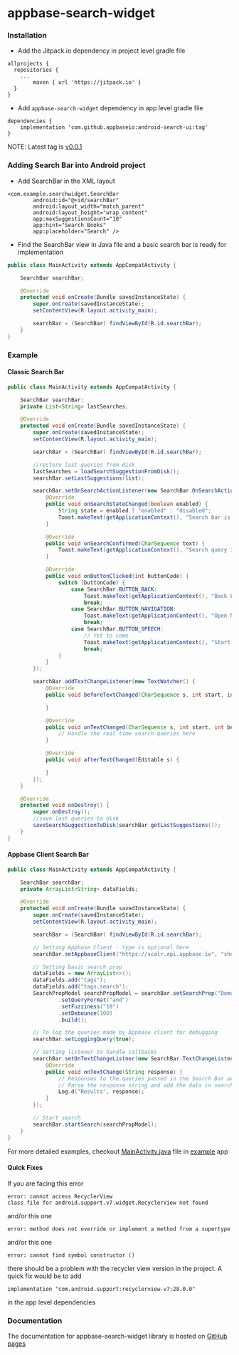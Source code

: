 # appbase-search-widget

### Installation

* Add the Jitpack.io dependency in project level gradle file

```
allprojects {
  repositories {
    ...
    	maven { url 'https://jitpack.io' }
  }
}
```

* Add `appbase-search-widget` dependency in app level gradle file

```
dependencies {
	implementation 'com.github.appbaseio:android-search-ui:tag'
}
```

NOTE: Latest tag is [v0.0.1](https://github.com/appbaseio/android-search-ui/releases/tag/v0.0.1)

### Adding Search Bar into Android project

* Add SearchBar in the XML layout

```
<com.example.searchwidget.SearchBar
        android:id="@+id/searchBar"
        android:layout_width="match_parent"
        android:layout_height="wrap_content"
        app:maxSuggestionsCount="10"
        app:hint="Search Books"
        app:placeholder="Search" />
```

* Find the SearchBar view in Java file and a basic search bar is ready for implementation

```java
public class MainActivity extends AppCompatActivity {

    SearchBar searchBar;

    @Override
    protected void onCreate(Bundle savedInstanceState) {
        super.onCreate(savedInstanceState);
        setContentView(R.layout.activity_main);

        searchBar = (SearchBar) findViewById(R.id.searchBar);
    }
}
```

### Example

#### Classic Search Bar

```java
public class MainActivity extends AppCompatActivity {

    SearchBar searchBar;
    private List<String> lastSearches;

    @Override
    protected void onCreate(Bundle savedInstanceState) {
        super.onCreate(savedInstanceState);
        setContentView(R.layout.activity_main);

        searchBar = (SearchBar) findViewById(R.id.searchBar);

        //restore last queries from disk
        lastSearches = loadSearchSuggestionFromDisk();
        searchBar.setLastSuggestions(list);

        searchBar.setOnSearchActionListener(new SearchBar.OnSearchActionListener() {
            @Override
            public void onSearchStateChanged(boolean enabled) {
                String state = enabled ? "enabled" : "disabled";
                Toast.makeText(getApplicationContext(), "Search bar is " + state, Toast.LENGTH_SHORT).show();
            }

            @Override
            public void onSearchConfirmed(CharSequence text) {
                Toast.makeText(getApplicationContext(), "Search query is: " + text, Toast.LENGTH_SHORT).show();
            }

            @Override
            public void onButtonClicked(int buttonCode) {
                switch (buttonCode) {
                    case SearchBar.BUTTON_BACK:
                        Toast.makeText(getApplicationContext(), "Back button pressed", Toast.LENGTH_SHORT).show();
                        break;
                    case SearchBar.BUTTON_NAVIGATION:
                        Toast.makeText(getApplicationContext(), "Open Navigation Drawer", Toast.LENGTH_SHORT).show();
                        break;
                    case SearchBar.BUTTON_SPEECH:
                        // Yet to come
                        Toast.makeText(getApplicationContext(), "Start voice recognition module", Toast.LENGTH_SHORT).show();
                        break;
                }
            }
        });

        searchBar.addTextChangeListener(new TextWatcher() {
            @Override
            public void beforeTextChanged(CharSequence s, int start, int count, int after) {

            }

            @Override
            public void onTextChanged(CharSequence s, int start, int before, int count) {
                // Handle the real time search queries here
            }

            @Override
            public void afterTextChanged(Editable s) {

            }
        });
    }

    @Override
    protected void onDestroy() {
        super.onDestroy();
        //save last queries to disk
        saveSearchSuggestionToDisk(searchBar.getLastSuggestions());
    }
}

```

#### Appbase Client Search Bar

```java
public class MainActivity extends AppCompatActivity {

    SearchBar searchBar;
    private ArrayList<String> dataFields;

    @Override
    protected void onCreate(Bundle savedInstanceState) {
        super.onCreate(savedInstanceState);
        setContentView(R.layout.activity_main);

        searchBar = (SearchBar) findViewById(R.id.searchBar);

        // Setting Appbase Client - type is optional here
        searchBar.setAppbaseClient("https://scalr.api.appbase.io", "shopify-flipkart-test", "xJC6pHyMz", "54fabdda-4f7d-43c9-9960-66ff45d8d4cf", "products");

        // Setting basic search prop
        dataFields = new ArrayList<>();
        dataFields.add("tags");
        dataFields.add("tags.search");
        SearchPropModel searchPropModel = searchBar.setSearchProp("Demo Widget", dataFields)
                .setQueryFormat("and")
                .setFuzziness("10")
                .setDebounce(100)
                .build();

        // To log the queries made by Appbase client for debugging
        searchBar.setLoggingQuery(true);

        // Setting listener to handle callbacks
        searchBar.setOnTextChangeListner(new SearchBar.TextChangeListener() {
            @Override
            public void onTextChange(String response) {
                // Responses to the queries passed in the Search Bar are available here
                // Parse the response string and add the data in search list respectively
                Log.d("Results", response);
            }
        });

        // Start search
        searchBar.startSearch(searchPropModel);
    }
}
```

For more detailed examples, checkout [MainActivity.java](https://github.com/harsh-2711/appbase-search-widget/blob/master/example/src/main/java/com/example/searchwidgetdemo/MainActivity.java) file in [example](https://github.com/harsh-2711/appbase-search-widget/tree/master/example) app

#### Quick Fixes

If you are facing this error

```
error: cannot access RecyclerView
class file for android.support.v7.widget.RecyclerView not found
```

and/or this one

```
error: method does not override or implement a method from a supertype
```

and/or this one
```
error: cannot find symbol constructor ()
```

there should be a problem with the recycler view version in the project. A quick fix would be to add 

```
implementation "com.android.support:recyclerview-v7:28.0.0"
```

in the app level dependencies

### Documentation

The documentation for appbase-search-widget library is hosted on [GitHub pages](https://harsh-2711.github.io/appbase-search-widget/)
